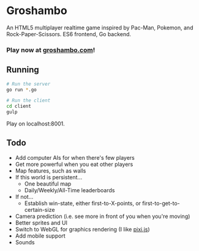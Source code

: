# Groshambo

An HTML5 multiplayer realtime game inspired by Pac-Man, Pokemon, and Rock-Paper-Scissors. ES6 frontend, Go backend.

### Play now at [groshambo.com](http://groshambo.com/)!

## Running

```sh
# Run the server
go run *.go

# Run the client
cd client
gulp
```

Play on localhost:8001.

## Todo

- Add computer AIs for when there's few players
- Get more powerful when you eat other players
- Map features, such as walls
- If this world is persistent...
  - One beautiful map
  - Daily/Weekly/All-Time leaderboards
- If not...
  - Establish win-state, either first-to-X-points, or first-to-get-to-certain-size
- Camera prediction (i.e. see more in front of you when you're moving)
- Better sprites and UI
- Switch to WebGL for graphics rendering (I like [pixi.js](www.pixijs.com))
- Add mobile support
- Sounds
